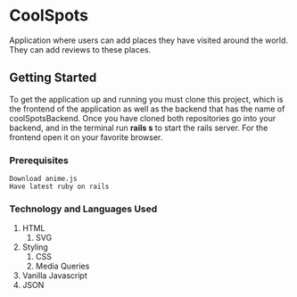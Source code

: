 # CoolSpots

Application where users can add places they have visited around the world. They can add reviews to these places.

## Getting Started

To get the application up and running you must clone this project, which is the frontend of the application as well as the backend that has the name of coolSpotsBackend. Once you have cloned both repositories go into your backend, and in the terminal run **rails s** to start the rails server. For the frontend open it on your favorite browser. 

### Prerequisites

```
Download anime.js
Have latest ruby on rails
```

### Technology and Languages Used

1. HTML
   1. SVG
2. Styling
   1. CSS
   2. Media Queries
3. Vanilla Javascript
4. JSON




